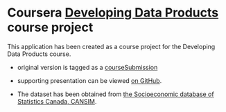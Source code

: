 Coursera [Developing Data Products](https://www.coursera.org/learn/data-products/peer/tMYrn/course-project-shiny-application-and-reproducible-pitch) course project
==============================

This application has been created as a course project for the Developing Data Products course.
 - original version is tagged as a [courseSubmission](https://github.com/zamanbd/Developing-Data-Products-Shiny.git)
 - supporting presentation can be viewed [on GitHub](https://github.com/zamanbd/Developing-Data-Products-Presentation.git).

 - The dataset has been obtained from [the Socioeconomic database of Statistics Canada, CANSIM](http://www5.statcan.gc.ca/cansim/a26?lang=eng&retrLang=eng&id=1270002&&pattern=&stByVal=1&p1=1&p2=31&tabMode=dataTable&csid=).


